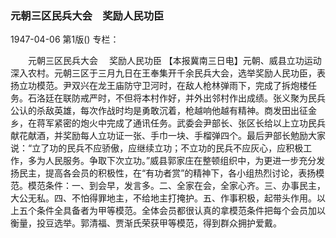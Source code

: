 ### 元朝三区民兵大会　奖励人民功臣

1947-04-06
第1版()
专栏：

　　元朝三区民兵大会
  　奖励人民功臣
    【本报冀南三日电】元朝、威县立功运动深入农村。元朝三区于三月九日在王奉集开千余民兵大会，选举奖励人民功臣，表扬立功模范。尹双兴在龙王庙防守卫河时，在敌人枪林弹雨下，完成了拆炮楼任务。石洛廷在联防戒严时，不但将本村作好，并外出邻村作出成绩。张义聚为民兵公认的杀敌英雄，每次作战时均是勇敢沉着，枪越响他越有精神。商发田出征金乡，在蒋军紧密的炮火中完成了通讯任务。武委会尹部长、张区长给以上立功民兵献花献酒，并奖励每人立功证一张、手巾一块、手榴弹四个。最后尹部长勉励大家说：“立了功的民兵不应骄傲，应继续立功；不立功的民兵不应灰心，应积极工作，多为人民服务。争取下次立功。”威县郭家庄在整顿组织中，为更进一步充分发扬民主，提高各会员的积极性，在“有功者赏”的精神下，各小组热烈讨论，表扬模范。模范条件：一、到会早，发言多。二、全家在会，全家心齐。三、办事民主，大公无私。四、不怕得罪地主，不给地主打掩护。五、作事积极，起带头作用。以上五个条件全具备者为甲等模范。全体会员都很认真的拿模范条件把每个会员加以衡量，投豆选举。郭清福、贾渐氏荣获甲等模范，得到群众拥护爱戴。
